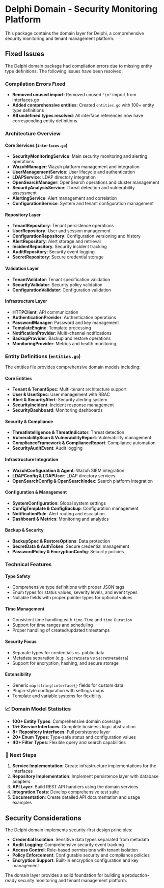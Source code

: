 # Delphi Domain - Security Monitoring Platform

This package contains the domain layer for Delphi, a comprehensive security monitoring and tenant management platform.

##  Fixed Issues

The Delphi domain package had compilation errors due to missing entity type definitions. The following issues have been resolved:

###  **Compilation Errors Fixed**
- **Removed unused import**: Removed unused `"io"` import from interfaces.go
- **Added comprehensive entities**: Created `entities.go` with 100+ entity type definitions
- **All undefined types resolved**: All interface references now have corresponding entity definitions

###  **Architecture Overview**

#### **Core Services (`interfaces.go`)**
- **SecurityMonitoringService**: Main security monitoring and alerting operations
- **WazuhManager**: Wazuh platform management and integration
- **UserManagementService**: User lifecycle and authentication
- **LDAPService**: LDAP directory integration
- **OpenSearchManager**: OpenSearch operations and cluster management
- **SecurityAnalysisService**: Threat detection and vulnerability assessment
- **AlertingService**: Alert management and correlation
- **ConfigurationService**: System and tenant configuration management

#### **Repository Layer**
- **TenantRepository**: Tenant persistence operations
- **UserRepository**: User and session management
- **ConfigurationRepository**: Configuration versioning and history
- **AlertRepository**: Alert storage and retrieval
- **IncidentRepository**: Security incident tracking
- **AuditRepository**: Security event logging
- **SecretRepository**: Secure credential storage

#### **Validation Layer**
- **TenantValidator**: Tenant specification validation
- **SecurityValidator**: Security policy validation
- **ConfigurationValidator**: Configuration validation

#### **Infrastructure Layer**
- **HTTPClient**: API communication
- **AuthenticationProvider**: Authentication operations
- **PasswordManager**: Password and key management
- **TemplateEngine**: Template processing
- **NotificationProvider**: Multi-channel notifications
- **BackupProvider**: Backup and restore operations
- **MonitoringProvider**: Metrics and health monitoring

###  **Entity Definitions (`entities.go`)**

The entities file provides comprehensive domain models including:

#### **Core Entities**
- **Tenant & TenantSpec**: Multi-tenant architecture support
- **User & UserSpec**: User management with RBAC
- **Alert & SecurityAlert**: Security alerting system
- **SecurityIncident**: Incident response management
- **SecurityDashboard**: Monitoring dashboards

#### **Security & Compliance**
- **ThreatIntelligence & ThreatIndicator**: Threat detection
- **VulnerabilityScan & VulnerabilityReport**: Vulnerability management  
- **ComplianceFramework & ComplianceReport**: Compliance automation
- **SecurityAuditEvent**: Audit logging

#### **Infrastructure Integration**
- **WazuhConfiguration & Agent**: Wazuh SIEM integration
- **LDAPConfig & LDAPUser**: LDAP directory services
- **OpenSearchConfig & OpenSearchIndex**: Search platform integration

#### **Configuration & Management**
- **SystemConfiguration**: Global system settings
- **ConfigTemplate & ConfigBackup**: Configuration management
- **NotificationRule**: Alert routing and escalation
- **Dashboard & Metrics**: Monitoring and analytics

#### **Backup & Security**
- **BackupSpec & RestoreOptions**: Data protection
- **SecretData & AuthToken**: Secure credential management
- **PasswordPolicy & EncryptionConfig**: Security policies

###  **Technical Features**

#### **Type Safety**
- Comprehensive type definitions with proper JSON tags
- Enum types for status values, severity levels, and event types
- Nullable fields with proper pointer types for optional values

#### **Time Management**
- Consistent time handling with `time.Time` and `time.Duration`
- Support for time ranges and scheduling
- Proper handling of created/updated timestamps

#### **Security Focus**
- Separate types for credentials vs. public data
- Metadata separation (e.g., `SecretData` vs `SecretMetadata`)
- Support for encryption, hashing, and secure storage

#### **Extensibility**
- Generic `map[string]interface{}` fields for custom data
- Plugin-style configuration with settings maps
- Template and variable systems for flexibility

### 📈 **Domain Model Statistics**

- **100+ Entity Types**: Comprehensive domain coverage
- **15+ Service Interfaces**: Complete business logic abstraction
- **8+ Repository Interfaces**: Full persistence layer
- **20+ Enum Types**: Type-safe status and configuration values
- **40+ Filter Types**: Flexible query and search capabilities

### 🎯 **Next Steps**

1. **Service Implementation**: Create infrastructure implementations for the interfaces
2. **Repository Implementation**: Implement persistence layer with database adapters
3. **API Layer**: Build REST API handlers using the domain services
4. **Integration Tests**: Develop comprehensive test suite
5. **Documentation**: Create detailed API documentation and usage examples

##  **Security Considerations**

The Delphi domain implements security-first design principles:

- **Credential Isolation**: Sensitive data types separated from metadata
- **Audit Logging**: Comprehensive security event tracking
- **Access Control**: Role-based permissions with tenant isolation
- **Policy Enforcement**: Configurable security and compliance policies
- **Encryption Support**: Built-in encryption configuration and key management

The domain layer provides a solid foundation for building a production-ready security monitoring and tenant management platform.